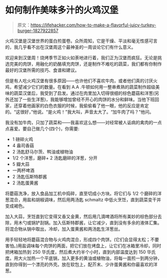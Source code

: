 # 如何制作美味多汁的火鸡汉堡

> 原文：<https://lifehacker.com/how-to-make-a-flavorful-juicy-turkey-burger-1827922857>

火鸡汉堡是汉堡世界的蛋白煎蛋卷。众所周知，它是干燥、平淡和毫无性感可言的，我几乎看不出在汉堡周这个最神圣的一周谈论它们有什么意义。



欢迎来到汉堡周！烧烤季节正如火如荼地进行着，我们正为汉堡而疯狂。无论是挑选完美的肉饼，用融化的奶酪填充肉饼，还是制作不难吃的蔬菜，我们都有你制作最好的汉堡所需的技巧、食谱和建议。

但是有人吃火鸡汉堡有很多原因——也许他们不喜欢牛肉，或者他们真的讨厌火鸡，希望减少它们的数量。在看到 A.A .牛顿如何用一整串煮熟的蔬菜制作超级美味的蔬菜汉堡后，我受到了启发。通过在肉里加入切得很细的棕色蘑菇和洋葱(另外还加了一些生洋葱)，我能够增加曾经不开心的肉饼的水分和鲜味。当他下班回家，还穿着他画家的白色衣服的时候，我偷偷看了他一眼，他的反应是肯定的。“这很好，”他说。“是火鸡！”我大叫，声音太大了。“加牛肉了吗？”他问。

我没有加牛肉，只加了蔬菜和——我喜欢这么想——对经常被人诟病的禽肉的一点点喜爱。要自己做几个(四个)，你需要:

*   1 磅碎火鸡
*   4 盎司香菇
*   2 汤匙舒马尔茨、鸭油或植物油
*   1/2 个洋葱，磨碎+ 2 汤匙磨碎的洋葱，分开
*   5 瓣大蒜
*   一两杯啤酒
*   2 汤匙伍斯特郡酱
*   2 汤匙蛋黄酱

将蘑菇洗净，放入食品加工机中捣碎，直至切成小方块。将它们与 1/2 个磨碎的洋葱混合，用盐和胡椒调味，然后用两汤匙 schmaltz 中低火烹饪，直到蔬菜变干并变成褐色。

加入大蒜，烹饪直到它变得又香又金黄，然后用几滴啤酒将所有美妙的棕色部分去除，用木勺或锅铲刮锅。加入伍斯特郡酱，让它减少，直到没有多余的液体汇集。将混合物从锅中取出，冷却，加入蛋黄酱和两汤匙生洋葱丝。

用手轻轻地将蘑菇混合物与火鸡肉混合，形成四个肉饼。(它们会显得太松；不要害怕。)用盐调味每个肉饼的两面，把它们放在烤盘上，让它们在冰箱里冷却，同时把烤箱加热到 250 华氏度，然后煮大约半个小时，直到内部温度达到 150 华氏度。用大火加热一个平底锅，加入更多的黄油或植物油，将每一面煎一到两分钟，直到你得到一个漂亮的外壳。放在软包上，配芥末、少许蛋黄酱和你最喜欢的洋葱。